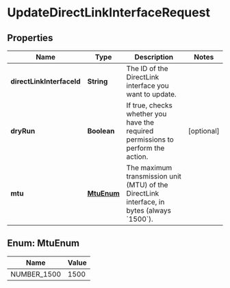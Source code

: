 

# UpdateDirectLinkInterfaceRequest


## Properties

| Name | Type | Description | Notes |
|------------ | ------------- | ------------- | -------------|
|**directLinkInterfaceId** | **String** | The ID of the DirectLink interface you want to update. |  |
|**dryRun** | **Boolean** | If true, checks whether you have the required permissions to perform the action. |  [optional] |
|**mtu** | [**MtuEnum**](#MtuEnum) | The maximum transmission unit (MTU) of the DirectLink interface, in bytes (always &#x60;1500&#x60;). |  |



## Enum: MtuEnum

| Name | Value |
|---- | -----|
| NUMBER_1500 | 1500 |



